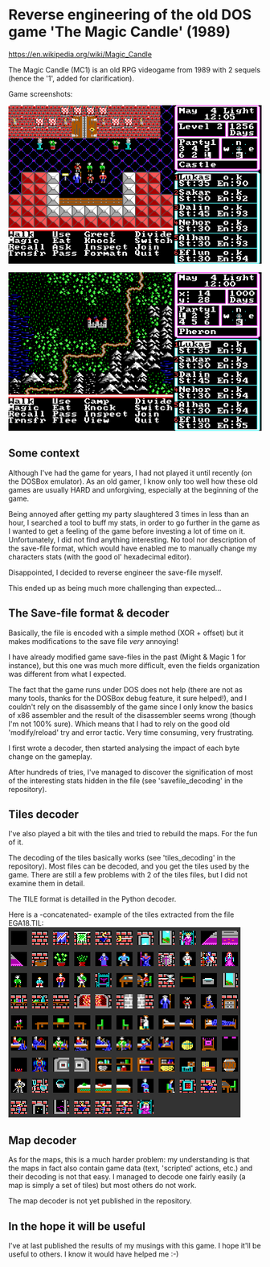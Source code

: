 Reverse engineering of the old DOS game 'The Magic Candle' (1989)
===============================================================

https://en.wikipedia.org/wiki/Magic_Candle

The Magic Candle (MC1) is an old RPG videogame from 1989 with 2 sequels (hence the '1', added for clarification).

Game screenshots:

![Castle map example](https://github.com/lglearn/magic-candle-1-reverse-eng/blob/master/mc1_map_castle.png "Castle screenshot")

![Outside map example](https://github.com/lglearn/magic-candle-1-reverse-eng/blob/master/mc1_map_outside.png "Map screenshot")

Some context
------------

Although I've had the game for years, I had not played it until recently (on the DOSBox emulator). As an old gamer, I know only too well how these old games are usually HARD and unforgiving, especially at the beginning of the game. 

Being annoyed after getting my party slaughtered 3 times in less than an hour, I searched a tool to buff my stats, in order to go further in the game as I wanted to get a feeling of the game before investing a lot of time on it. Unfortunately, I did not find anything interesting. No tool nor description of the save-file format, which would have enabled me to manually change my characters stats (with the good ol' hexadecimal editor).

Disappointed, I decided to reverse engineer the save-file myself.

This ended up as being much more challenging than expected...

The Save-file format & decoder
------------------------------

Basically, the file is encoded with a simple method (XOR <magic value> + offset) but it makes modifications to the save file _very_ annoying!

I have already modified game save-files in the past (Might & Magic 1 for instance), but this one was much more difficult, even the fields organization was different from what I expected.

The fact that the game runs under DOS does not help (there are not as many tools, thanks for the DOSBox debug feature, it sure helped!), and I couldn't rely on the disassembly of the game since I only know the basics of x86 assembler and the result of the disassembler seems wrong (though I'm not 100% sure). Which means that I had to rely on the good old 'modify/reload' try and error tactic. Very time consuming, very frustrating.

I first wrote a decoder, then started analysing the impact of each byte change on the gameplay.

After hundreds of tries, I've managed to discover the signification of most of the interesting stats hidden in the file (see 'savefile_decoding' in the repository).

Tiles decoder
-------------

I've also played a bit with the tiles and tried to rebuild the maps. For the fun of it.

The decoding of the tiles basically works (see 'tiles_decoding' in the repository). Most files can be decoded, and you get the tiles used by the game. There are still a few problems with 2 of the tiles files, but I did not examine them in detail.

The TILE format is detailled in the Python decoder.

Here is a -concatenated- example of the tiles extracted from the file EGA18.TIL:
![Tiles example](https://github.com/lglearn/magic-candle-1-reverse-eng/blob/master/tiles_decoding/EGA18.TIL__extracted_tiles.png)

Map decoder
-----------

As for the maps, this is a much harder problem: my understanding is that the maps in fact also contain game data (text, 'scripted' actions, etc.) and their decoding is not that easy. I managed to decode one fairly easily (a map is simply a set of tiles) but most others do not work.

The map decoder is not yet published in the repository.

In the hope it will be useful
-----------------------------

I've at last published the results of my musings with this game. I hope it'll be useful to others. I know it would have helped me :-)
